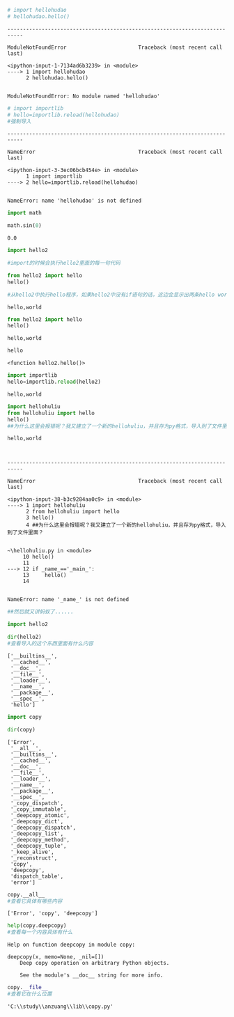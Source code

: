 

```python
# import hellohudao
# hellohudao.hello()
```


    ---------------------------------------------------------------------------

    ModuleNotFoundError                       Traceback (most recent call last)

    <ipython-input-1-7134ad6b3239> in <module>
    ----> 1 import hellohudao
          2 hellohudao.hello()
    

    ModuleNotFoundError: No module named 'hellohudao'



```python
# import importlib
# hello=importlib.reload(hellohudao)
#强制导入
```


    ---------------------------------------------------------------------------

    NameError                                 Traceback (most recent call last)

    <ipython-input-3-3ec06bcb454e> in <module>
          1 import importlib
    ----> 2 hello=importlib.reload(hellohudao)
    

    NameError: name 'hellohudao' is not defined



```python
import math

math.sin(0)
```




    0.0




```python
import hello2

#import的时候会执行hello2里面的每一句代码
```


```python
from hello2 import hello
hello()

#从hello2中执行hello程序，如果hello2中没有if语句的话，这边会显示出两条hello world
```

    hello,world
    


```python
from hello2 import hello
hello()
```

    hello,world
    


```python
hello
```




    <function hello2.hello()>




```python
import importlib
hello=importlib.reload(hello2)
```

    hello,world
    


```python
import hellohuliu
from hellohuliu import hello
hello()
##为什么这里会报错呢？我又建立了一个新的hellohuliu，并且存为py格式，导入到了文件里面？
```

    hello,world
    


    ---------------------------------------------------------------------------

    NameError                                 Traceback (most recent call last)

    <ipython-input-38-b3c9284aa0c9> in <module>
    ----> 1 import hellohuliu
          2 from hellohuliu import hello
          3 hello()
          4 ##为什么这里会报错呢？我又建立了一个新的hellohuliu，并且存为py格式，导入到了文件里面？
    

    ~\hellohuliu.py in <module>
         10 hello()
         11 
    ---> 12 if _name_=='_main_':
         13     hello()
         14 
    

    NameError: name '_name_' is not defined



```python
##然后就又讲蚂蚁了......
```


```python
import hello2
```


```python
dir(hello2)
#查看导入的这个东西里面有什么内容
```




    ['__builtins__',
     '__cached__',
     '__doc__',
     '__file__',
     '__loader__',
     '__name__',
     '__package__',
     '__spec__',
     'hello']




```python
import copy
```


```python
dir(copy)
```




    ['Error',
     '__all__',
     '__builtins__',
     '__cached__',
     '__doc__',
     '__file__',
     '__loader__',
     '__name__',
     '__package__',
     '__spec__',
     '_copy_dispatch',
     '_copy_immutable',
     '_deepcopy_atomic',
     '_deepcopy_dict',
     '_deepcopy_dispatch',
     '_deepcopy_list',
     '_deepcopy_method',
     '_deepcopy_tuple',
     '_keep_alive',
     '_reconstruct',
     'copy',
     'deepcopy',
     'dispatch_table',
     'error']




```python
copy.__all__
#查看它具体有哪些内容
```




    ['Error', 'copy', 'deepcopy']




```python
help(copy.deepcopy)
#查看每一个内容具体有什么
```

    Help on function deepcopy in module copy:
    
    deepcopy(x, memo=None, _nil=[])
        Deep copy operation on arbitrary Python objects.
        
        See the module's __doc__ string for more info.
    
    


```python
copy.__file__
#查看它在什么位置
```




    'C:\\study\\anzuang\\lib\\copy.py'




```python

```
